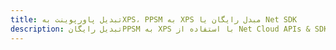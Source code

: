 ---title: تبدیل پاورپوینت بهXPS، PPSM به XPS مبدل رایگان یا Net SDKdescription: تبدیل رایگانPPSM به XPS با استفاده از Net Cloud APIs & SDK. همچنین اسناد Microsoft PowerPoint را در Cloud ایجاد، ویرایش و رندر کنید.---